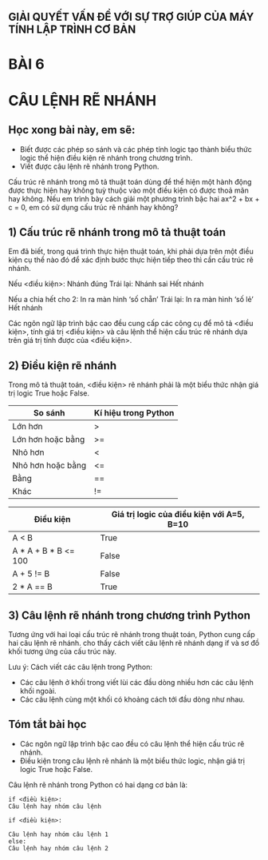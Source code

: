 ## GIẢI QUYẾT VẤN ĐỀ VỚI SỰ TRỢ GIÚP CỦA MÁY TÍNH LẬP TRÌNH CƠ BẢN

# BÀI 6
# CÂU LỆNH RẼ NHÁNH

## Học xong bài này, em sẽ:

- Biết được các phép so sánh và các phép tính logic tạo thành biểu thức logic thể hiện điều kiện rẽ nhánh trong chương trình.
- Viết được câu lệnh rẽ nhánh trong Python.

Cấu trúc rẽ nhánh trong mô tả thuật toán dùng để thể hiện một hành động được thực hiện hay không tuỳ thuộc vào một điều kiện có được thoả mãn hay không. Nếu em trình bày cách giải một phương trình bậc hai ax^2 + bx + c = 0, em có sử dụng cấu trúc rẽ nhánh hay không?

## 1) Cấu trúc rẽ nhánh trong mô tả thuật toán

Em đã biết, trong quá trình thực hiện thuật toán, khi phải dựa trên một điều kiện cụ thể nào đó để xác định bước thực hiện tiếp theo thì cần cấu trúc rẽ nhánh.

Nếu <điều kiện>:
    Nhánh đúng
Trái lại:
    Nhánh sai
Hết nhánh

Nếu a chia hết cho 2:
    In ra màn hình ‘số chẵn’
Trái lại:
    In ra màn hình ‘số lẻ’
Hết nhánh

Các ngôn ngữ lập trình bậc cao đều cung cấp các công cụ để mô tả <điều kiện>, tính giá trị <điều kiện> và câu lệnh thể hiện cấu trúc rẽ nhánh dựa trên giá trị tính được của <điều kiện>.

## 2) Điều kiện rẽ nhánh

Trong mô tả thuật toán, <điều kiện> rẽ nhánh phải là một biểu thức nhận giá trị logic True hoặc False.

| So sánh | Kí hiệu trong Python |
|---|---|
| Lớn hơn | > |
| Lớn hơn hoặc bằng | >= |
| Nhỏ hơn | < |
| Nhỏ hơn hoặc bằng | <= |
| Bằng | == |
| Khác | != |

| Điều kiện | Giá trị logic của điều kiện với A=5, B=10 |
|---|---|
| A < B | True |
| A * A + B * B <= 100 | False |
| A + 5 != B | False |
| 2 * A == B | True |

## 3) Câu lệnh rẽ nhánh trong chương trình Python

Tương ứng với hai loại cấu trúc rẽ nhánh trong thuật toán, Python cung cấp hai câu lệnh rẽ nhánh. cho thấy cách viết câu lệnh rẽ nhánh dạng if và sơ đồ khối tương ứng của cấu trúc này.

Lưu ý: Cách viết các câu lệnh trong Python:

- Các câu lệnh ở khối trong viết lùi các đầu dòng nhiều hơn các câu lệnh khối ngoài.
- Các câu lệnh cùng một khối có khoảng cách tới đầu dòng như nhau.

## Tóm tắt bài học

- Các ngôn ngữ lập trình bậc cao đều có câu lệnh thể hiện cấu trúc rẽ nhánh.
- Điều kiện trong câu lệnh rẽ nhánh là một biểu thức logic, nhận giá trị logic True hoặc False.

Câu lệnh rẽ nhánh trong Python có hai dạng cơ bản là:

    if <điều kiện>:
    Câu lệnh hay nhóm câu lệnh

    if <điều kiện>:
  
    Câu lệnh hay nhóm câu lệnh 1
    else:
    Câu lệnh hay nhóm câu lệnh 2
